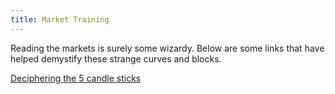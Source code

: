 ```yaml
---
title: Market Training
---
```


Reading the markets is surely some wizardy.   Below are some links that have helped demystify these strange curves and blocks.

[Deciphering the 5 candle sticks](https://www.youtube.com/watch?v=BlFXLftujuM)